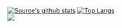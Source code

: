 [![Source's github stats](https://github-readme-stats.vercel.app/api?username=balvinderz&count_private=true&show_icons=true)](https://github.com/anuraghazra/github-readme-stats) [![Top Langs](https://github-readme-stats.vercel.app/api/top-langs/?username=balvinderz&layout=compact)](https://github.com/anuraghazra/github-readme-stats) 
<br/>
![](https://komarev.com/ghpvc/?username=balvinderz)


